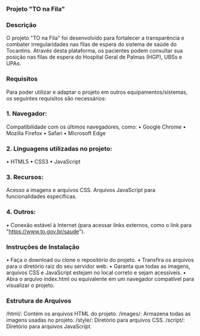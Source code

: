 ### Projeto "TO na Fila"

### Descrição
O projeto "TO na Fila" foi desenvolvido para fortalecer a transparência e combater irregularidades nas filas de espera do sistema de saúde do Tocantins. Através desta plataforma, os pacientes podem consultar sua posição nas filas de espera do Hospital Geral de Palmas (HGP), UBSs e UPAs.

### Requisitos
Para poder utilizar e adaptar o projeto em outros equipamentos/sistemas, os seguintes requisitos são necessários:

### 1. Navegador:
Compatibilidade com os últimos navegadores, como:
• Google Chrome
• Mozilla Firefox
• Safari
• Microsoft Edge

### 2. Linguagens utilizadas no projeto:
• HTML5
• CSS3
• JavaScript

### 3. Recursos:
Acesso a imagens e arquivos CSS.
Arquivos JavaScript para funcionalidades específicas.

### 4. Outros:
• Conexão estável à Internet (para acessar links externos, como o link para "https://www.to.gov.br/saude").

### Instruções de Instalação
• Faça o download ou clone o repositório do projeto.
• Transfira os arquivos para o diretório raiz do seu servidor web.
• Garanta que todas as imagens, arquivos CSS e JavaScript estejam no local correto e sejam acessíveis.
• Abra o arquivo index.html ou equivalente em um navegador compatível para visualizar o projeto.

### Estrutura de Arquivos
/html/: Contém os arquivos HTML do projeto.
/images/: Armazena todas as imagens usadas no projeto.
/style/: Diretório para arquivos CSS.
/script/: Diretório para arquivos JavaScript.
